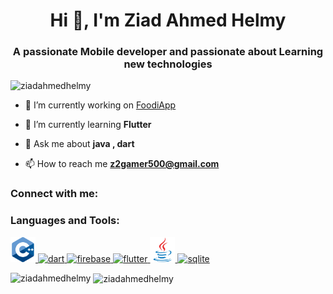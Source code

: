 <h1 align="center">Hi 👋, I'm Ziad Ahmed Helmy</h1>
<h3 align="center">A passionate Mobile developer and passionate about Learning new technologies</h3>

<p align="left"> <img src="https://komarev.com/ghpvc/?username=ziadahmedhelmy&label=Profile%20views&color=0e75b6&style=flat" alt="ziadahmedhelmy" /> </p>

- 🔭 I’m currently working on [FoodiApp](https://github.com/ZiadAhmedHelmy/Foodi-App)

- 🌱 I’m currently learning **Flutter**

- 💬 Ask me about **java , dart**

- 📫 How to reach me **z2gamer500@gmail.com**

<h3 align="left">Connect with me:</h3>
<p align="left">
</p>

<h3 align="left">Languages and Tools:</h3>
<p align="left"> <a href="https://www.w3schools.com/cpp/" target="_blank" rel="noreferrer"> <img src="https://raw.githubusercontent.com/devicons/devicon/master/icons/cplusplus/cplusplus-original.svg" alt="cplusplus" width="40" height="40"/> </a> <a href="https://dart.dev" target="_blank" rel="noreferrer"> <img src="https://www.vectorlogo.zone/logos/dartlang/dartlang-icon.svg" alt="dart" width="40" height="40"/> </a> <a href="https://firebase.google.com/" target="_blank" rel="noreferrer"> <img src="https://www.vectorlogo.zone/logos/firebase/firebase-icon.svg" alt="firebase" width="40" height="40"/> </a> <a href="https://flutter.dev" target="_blank" rel="noreferrer"> <img src="https://www.vectorlogo.zone/logos/flutterio/flutterio-icon.svg" alt="flutter" width="40" height="40"/> </a> <a href="https://www.java.com" target="_blank" rel="noreferrer"> <img src="https://raw.githubusercontent.com/devicons/devicon/master/icons/java/java-original.svg" alt="java" width="40" height="40"/> </a> <a href="https://www.sqlite.org/" target="_blank" rel="noreferrer"> <img src="https://www.vectorlogo.zone/logos/sqlite/sqlite-icon.svg" alt="sqlite" width="40" height="40"/> </a> </p>

<p><img align="left" src="https://github-readme-stats.vercel.app/api/top-langs?username=ziadahmedhelmy&show_icons=true&locale=en&layout=compact" alt="ziadahmedhelmy" /></p>

<p>&nbsp;<img align="center" src="https://github-readme-stats.vercel.app/api?username=ziadahmedhelmy&show_icons=true&locale=en" alt="ziadahmedhelmy" /></p>
